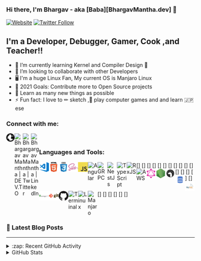 ### Hi there, I'm Bhargav - aka [Baba][BhargavMantha.dev] 👋

[![Website](https://img.shields.io/website?label=codeSTACKr.com&style=for-the-badge&url=https%3A%2F%2Fcodestackr.com)](https://codestackr.com)
[![Twitter Follow](https://img.shields.io/twitter/follow/codeSTACKr?color=1DA1F2&logo=twitter&style=for-the-badge)](https://twitter.com/intent/follow?original_referer=https%3A%2F%2Fgithub.com%2FcodeSTACKr&screen_name=codeSTACKr)

## I'm a Developer, Debugger, Gamer, Cook ,and Teacher!!

- 🌱 I’m currently learning Kernel and Compiler Design 🤣
- 👯 I’m looking to collaborate with other Developers
- 🖥 I'm a huge Linux Fan, My current OS is Manjaro Linux
- 🥅 2021 Goals: Contribute more to Open Source projects
- 🚀 Learn as many new things as possible
- ⚡ Fun fact: I love to ✏ sketch ,🌠 play computer games and and learn 🇯🇵 ese

### Connect with me:

[<img align="left" alt="BhargavMantha.dev" width="22px" src="https://raw.githubusercontent.com/iconic/open-iconic/master/svg/globe.svg" />][website]
[<img align="left" alt="BhargavMantha | DEV.TO" width="22px" src="https://cdn.worldvectorlogo.com/logos/devto.svg" />][Devto]
[<img align="left" alt="BhargavMantha | Twitter" width="22px" src="https://cdn.jsdelivr.net/npm/simple-icons@v3/icons/twitter.svg" />][twitter]
[<img align="left" alt="BhargavMantha | LinkedIn" width="22px" src="https://cdn.jsdelivr.net/npm/simple-icons@v3/icons/linkedin.svg" />][linkedin]

<br />

### Languages and Tools:

[<img align="left" alt="Visual Studio Code" width="26px" src="https://raw.githubusercontent.com/github/explore/80688e429a7d4ef2fca1e82350fe8e3517d3494d/topics/visual-studio-code/visual-studio-code.png" />]
[<img align="left" alt="HTML5" width="26px" src="https://raw.githubusercontent.com/github/explore/80688e429a7d4ef2fca1e82350fe8e3517d3494d/topics/html/html.png" />]
[<img align="left" alt="CSS3" width="26px" src="https://raw.githubusercontent.com/github/explore/80688e429a7d4ef2fca1e82350fe8e3517d3494d/topics/css/css.png" />]
[<img align="left" alt="Sass" width="26px" src="https://raw.githubusercontent.com/github/explore/80688e429a7d4ef2fca1e82350fe8e3517d3494d/topics/sass/sass.png" />]
[<img align="left" alt="JavaScript" width="26px" src="https://raw.githubusercontent.com/github/explore/80688e429a7d4ef2fca1e82350fe8e3517d3494d/topics/javascript/javascript.png" />]
[<img align="left" alt="Angular" width="26px" src="https://cdn.worldvectorlogo.com/logos/angular-icon.svg" />]
[<img align="left" alt="GRPC" width="26px" src="https://grpc.io/img/logos/grpc-icon-color.png" />]
[<img align="left" alt="NestJs" width="26px" src="https://cdn.dribbble.com/users/808903/screenshots/3831862/dribbble_szablon__1_1.png" />]
[<img align="left" alt="TypeScript" width="26px" src="https://cdn.iconscout.com/icon/free/png-512/typescript-1174965.png" />]
[<img align="left" alt="RxJS" width="26px" src="https://miro.medium.com/max/1200/1*hj71wy_fVD1qIG8q9mnPjg.png" />]
[<img align="left" alt="AWS" width="26px" src="https://upload.wikimedia.org/wikipedia/commons/thumb/9/93/Amazon_Web_Services_Logo.svg/1024px-Amazon_Web_Services_Logo.svg.png" />]
[<img align="left" alt="GraphQL" width="26px" src="https://raw.githubusercontent.com/github/explore/80688e429a7d4ef2fca1e82350fe8e3517d3494d/topics/graphql/graphql.png" />]
[<img align="left" alt="Node.js" width="26px" src="https://raw.githubusercontent.com/github/explore/80688e429a7d4ef2fca1e82350fe8e3517d3494d/topics/nodejs/nodejs.png" />]
[<img align="left" alt="Deno" width="26px" src="https://raw.githubusercontent.com/github/explore/361e2821e2dea67711cde99c9c40ed357061cf27/topics/deno/deno.png" />]
[<img align="left" alt="SQL" width="26px" src="https://raw.githubusercontent.com/github/explore/80688e429a7d4ef2fca1e82350fe8e3517d3494d/topics/sql/sql.png" />]
[<img align="left" alt="MySQL" width="26px" src="https://raw.githubusercontent.com/github/explore/80688e429a7d4ef2fca1e82350fe8e3517d3494d/topics/mysql/mysql.png" />]
[<img align="left" alt="MongoDB" width="26px" src="https://raw.githubusercontent.com/github/explore/80688e429a7d4ef2fca1e82350fe8e3517d3494d/topics/mongodb/mongodb.png" />]
[<img align="left" alt="Git" width="26px" src="https://raw.githubusercontent.com/github/explore/80688e429a7d4ef2fca1e82350fe8e3517d3494d/topics/git/git.png" />]
[<img align="left" alt="GitHub" width="26px" src="https://raw.githubusercontent.com/github/explore/78df643247d429f6cc873026c0622819ad797942/topics/github/github.png" />]
[<img align="left" alt="Terminal" width="26px" src="https://cdn.dribbble.com/users/593486/screenshots/3598699/1024.jpg?compress=1&resize=400x300" />]
[<img align="left" alt="Linux" width="26px" src="https://cdn.freebiesupply.com/images/thumbs/2x/linux-logo.png" />]
[<img align="left" alt="Manjaro" width="26px" src="https://cdn.freelogovectors.net/wp-content/uploads/2019/03/Manjarologo.png" />]


<br />
<br />

### 📕 Latest Blog Posts

<!-- BLOG-POST-LIST:START -->
<!-- BLOG-POST-LIST:END -->

---

<details>
  <summary>:zap: Recent GitHub Activity</summary>
  
<!--START_SECTION:activity-->
1. 🗣 Commented on [#2](https://github.com/codeSTACKr/portfolio-sass/issues/2) in [codeSTACKr/portfolio-sass](https://github.com/codeSTACKr/portfolio-sass)
2. ❗️ Closed issue [#2](https://github.com/codeSTACKr/portfolio-sass/issues/2) in [codeSTACKr/portfolio-sass](https://github.com/codeSTACKr/portfolio-sass)
3. ❌ Closed PR [#11](https://github.com/codeSTACKr/free-developer-resources/pull/11) in [codeSTACKr/free-developer-resources](https://github.com/codeSTACKr/free-developer-resources)
4. 🗣 Commented on [#11](https://github.com/codeSTACKr/free-developer-resources/issues/11) in [codeSTACKr/free-developer-resources](https://github.com/codeSTACKr/free-developer-resources)
5. 🎉 Merged PR [#10](https://github.com/codeSTACKr/free-developer-resources/pull/10) in [codeSTACKr/free-developer-resources](https://github.com/codeSTACKr/free-developer-resources)
<!--END_SECTION:activity-->

</details>

<details>
  <summary>GitHub Stats</summary>

  <img align="left" alt="Bhargav's GitHub Stats" src="https://github-readme-stats.vercel.app/api?username=BhargavMantha&show_icons=true&hide_border=true" />

</details>

[website]: https://BhargavMantha.dev
[twitter]: https://twitter.com/ManthaBhargav
[linkedin]: https://www.linkedin.com/in/bhargav-mantha/
[devto]: https://dev.to/bhargavmantha